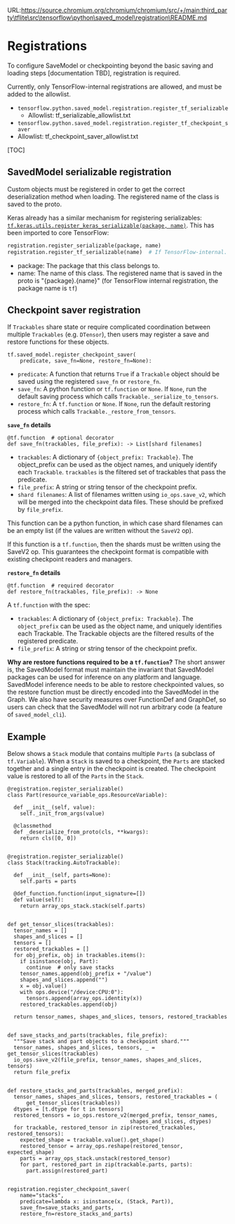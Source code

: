 URL:https://source.chromium.org/chromium/chromium/src/+/main:third_party\tflite\src\tensorflow\python\saved_model\registration\README.md
# Registrations

To configure SaveModel or checkpointing beyond the basic saving and loading
steps [documentation TBD], registration is required.

Currently, only TensorFlow-internal
registrations are allowed, and must be added to the allowlist.

* `tensorflow.python.saved_model.registration.register_tf_serializable`
  * Allowlist: tf_serializable_allowlist.txt
*  `tensorflow.python.saved_model.registration.register_tf_checkpoint_saver`
  * Allowlist: tf_checkpoint_saver_allowlist.txt

[TOC]

## SavedModel serializable registration

Custom objects must be registered in order to get the correct deserialization
method when loading. The registered name of the class is saved to the proto.

Keras already has a similar mechanism for registering serializables:
[`tf.keras.utils.register_keras_serializable(package, name)`](https://www.tensorflow.org/api_docs/python/tf/keras/utils/register_keras_serializable).
This has been imported to core TensorFlow:

```python
registration.register_serializable(package, name)
registration.register_tf_serializable(name)  # If TensorFlow-internal.
```

*   package: The package that this class belongs to.
*   name: The name of this class. The registered name that is saved in the proto
    is "{package}.{name}" (for TensorFlow internal registration, the package
    name is `tf`)

## Checkpoint saver registration

If `Trackables` share state or require complicated coordination between multiple
`Trackables` (e.g. `DTensor`), then users may register a save and restore
functions for these objects.

```
tf.saved_model.register_checkpoint_saver(
    predicate, save_fn=None, restore_fn=None):
```

*   `predicate`: A function that returns `True` if a `Trackable` object should
    be saved using the registered `save_fn` or `restore_fn`.
*   `save_fn`: A python function or `tf.function` or `None`. If `None`, run the
    default saving process which calls `Trackable._serialize_to_tensors`.
*   `restore_fn`: A `tf.function` or `None`. If `None`, run the default
    restoring process which calls `Trackable._restore_from_tensors`.

**`save_fn` details**

```
@tf.function  # optional decorator
def save_fn(trackables, file_prefix): -> List[shard filenames]
```

*   `trackables`: A dictionary of `{object_prefix: Trackable}`. The
    object_prefix can be used as the object names, and uniquely identify each
    `Trackable`. `trackables` is the filtered set of trackables that pass the
    predicate.
*   `file_prefix`: A string or string tensor of the checkpoint prefix.
*   `shard filenames`: A list of filenames written using `io_ops.save_v2`, which
    will be merged into the checkpoint data files. These should be prefixed by
    `file_prefix`.

This function can be a python function, in which case shard filenames can be an
empty list (if the values are written without the `SaveV2` op).

If this function is a `tf.function`, then the shards must be written using the
SaveV2 op. This guarantees the checkpoint format is compatible with existing
checkpoint readers and managers.

**`restore_fn` details**

```
@tf.function  # required decorator
def restore_fn(trackables, file_prefix): -> None
```

A `tf.function` with the spec:

*   `trackables`: A dictionary of `{object_prefix: Trackable}`. The
    `object_prefix` can be used as the object name, and uniquely identifies each
    Trackable. The Trackable objects are the filtered results of the registered
    predicate.
*   `file_prefix`: A string or string tensor of the checkpoint prefix.

**Why are restore functions required to be a `tf.function`?** The short answer
is, the SavedModel format must maintain the invariant that SavedModel packages
can be used for inference on any platform and language. SavedModel inference
needs to be able to restore checkpointed values, so the restore function must be
directly encoded into the SavedModel in the Graph. We also have security
measures over FunctionDef and GraphDef, so users can check that the SavedModel
will not run arbitrary code (a feature of `saved_model_cli`).

## Example

Below shows a `Stack` module that contains multiple `Parts` (a subclass of
`tf.Variable`). When a `Stack` is saved to a checkpoint, the `Parts` are stacked
together and a single entry in the checkpoint is created. The checkpoint value
is restored to all of the `Parts` in the `Stack`.

```
@registration.register_serializable()
class Part(resource_variable_ops.ResourceVariable):

  def __init__(self, value):
    self._init_from_args(value)

  @classmethod
  def _deserialize_from_proto(cls, **kwargs):
    return cls([0, 0])


@registration.register_serializable()
class Stack(tracking.AutoTrackable):

  def __init__(self, parts=None):
    self.parts = parts

  @def_function.function(input_signature=[])
  def value(self):
    return array_ops_stack.stack(self.parts)


def get_tensor_slices(trackables):
  tensor_names = []
  shapes_and_slices = []
  tensors = []
  restored_trackables = []
  for obj_prefix, obj in trackables.items():
    if isinstance(obj, Part):
      continue  # only save stacks
    tensor_names.append(obj_prefix + "/value")
    shapes_and_slices.append("")
    x = obj.value()
    with ops.device("/device:CPU:0"):
      tensors.append(array_ops.identity(x))
    restored_trackables.append(obj)

  return tensor_names, shapes_and_slices, tensors, restored_trackables


def save_stacks_and_parts(trackables, file_prefix):
  """Save stack and part objects to a checkpoint shard."""
  tensor_names, shapes_and_slices, tensors, _ = get_tensor_slices(trackables)
  io_ops.save_v2(file_prefix, tensor_names, shapes_and_slices, tensors)
  return file_prefix


def restore_stacks_and_parts(trackables, merged_prefix):
  tensor_names, shapes_and_slices, tensors, restored_trackables = (
      get_tensor_slices(trackables))
  dtypes = [t.dtype for t in tensors]
  restored_tensors = io_ops.restore_v2(merged_prefix, tensor_names,
                                       shapes_and_slices, dtypes)
  for trackable, restored_tensor in zip(restored_trackables, restored_tensors):
    expected_shape = trackable.value().get_shape()
    restored_tensor = array_ops.reshape(restored_tensor, expected_shape)
    parts = array_ops_stack.unstack(restored_tensor)
    for part, restored_part in zip(trackable.parts, parts):
      part.assign(restored_part)


registration.register_checkpoint_saver(
    name="stacks",
    predicate=lambda x: isinstance(x, (Stack, Part)),
    save_fn=save_stacks_and_parts,
    restore_fn=restore_stacks_and_parts)
```

